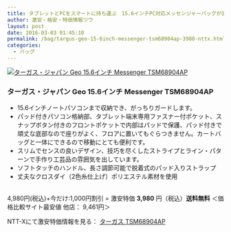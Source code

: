 ```yaml
---
title: タブレットとPCをスマートに持ち運ぶ　15.6インチPC対応メッセンジャーバッグが激安特価3,980円！送料無料！
author: 激安・格安・特価情報ツウ
layout: post
date: 2016-03-03 01:45:10
permalink: /bag/targus-geo-15-6inch-messenger-tsm68904ap-3980-nttx.html
categories:
  - バッグ
---
```


<div class="img-bg2 img_L">
  <a href="//px.a8.net/svt/ejp?a8mat=ZYP6S+8IMA3E+S1Q+BWGDT&#038;a8ejpredirect=//nttxstore.jp/_II_TG15254319" target="_blank"><img border="0" alt="ターガス・ジャパン Geo 15.6インチ Messenger TSM68904AP" src="//image.nttxstore.jp/l2_images/T/TG/TG15254319.jpg" data-recalc-dims="1" /></a>
</div>

### ターガス・ジャパン Geo 15.6インチ Messenger TSM68904AP
<!--more-->

* 15.6インチノートパソコンまで収納でき、がっちりガードします。
* パッド付きパソコン格納部、タブレット端末専用ファスナー付ポケット、スナップボタン付きのフロントポケットで内部はパッドで保護、パッド付きで頑丈な底部なので座りがよく、フロアに置いてもぐらつきません。カートバッグと一体にできるので移動にとても便利です。
* スリムでセンスの良いデザイン、技巧を尽くしたストライプとライン・パターンで手作り工芸品の雰囲気を出しています。
* ソフトタッチのハンドル、長さ調節可能で脱着式のパッド入りストラップ
* 丈夫なクロスダイ（2色糸仕上げ）ポリエステル素材を使用

<br clear="all" />4,980円(税込)+今だけ:1,000円割引 = 激安特価 <span class="tokka-price"><strong>3,980</strong></span> 円（税込）**送料無料**
＜価格比較サイト最安値 他店： 9,461円＞

NTT-Xにて激安特価情報を見る： <span class="fs150p"><a href="//px.a8.net/svt/ejp?a8mat=ZYP6S+8IMA3E+S1Q+BWGDT&#038;a8ejpredirect=//nttxstore.jp/_II_TG15254319" target="_blank">ターガス TSM68904AP</a></span>
